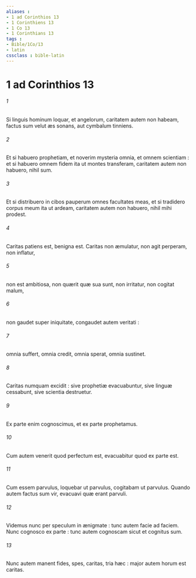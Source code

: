 ```yaml
---
aliases : 
- 1 ad Corinthios 13
- 1 Corinthiens 13
- 1 Co 13
- 1 Corinthians 13
tags : 
- Bible/1Co/13
- latin
cssclass : bible-latin
---
```


# 1 ad Corinthios 13

###### 1
Si linguis hominum loquar, et angelorum, caritatem autem non habeam, factus sum velut æs sonans, aut cymbalum tinniens.
###### 2
Et si habuero prophetiam, et noverim mysteria omnia, et omnem scientiam : et si habuero omnem fidem ita ut montes transferam, caritatem autem non habuero, nihil sum.
###### 3
Et si distribuero in cibos pauperum omnes facultates meas, et si tradidero corpus meum ita ut ardeam, caritatem autem non habuero, nihil mihi prodest.
###### 4
Caritas patiens est, benigna est. Caritas non æmulatur, non agit perperam, non inflatur,
###### 5
non est ambitiosa, non quærit quæ sua sunt, non irritatur, non cogitat malum,
###### 6
non gaudet super iniquitate, congaudet autem veritati :
###### 7
omnia suffert, omnia credit, omnia sperat, omnia sustinet.
###### 8
Caritas numquam excidit : sive prophetiæ evacuabuntur, sive linguæ cessabunt, sive scientia destruetur.
###### 9
Ex parte enim cognoscimus, et ex parte prophetamus.
###### 10
Cum autem venerit quod perfectum est, evacuabitur quod ex parte est.
###### 11
Cum essem parvulus, loquebar ut parvulus, cogitabam ut parvulus. Quando autem factus sum vir, evacuavi quæ erant parvuli.
###### 12
Videmus nunc per speculum in ænigmate : tunc autem facie ad faciem. Nunc cognosco ex parte : tunc autem cognoscam sicut et cognitus sum.
###### 13
Nunc autem manent fides, spes, caritas, tria hæc : major autem horum est caritas.
